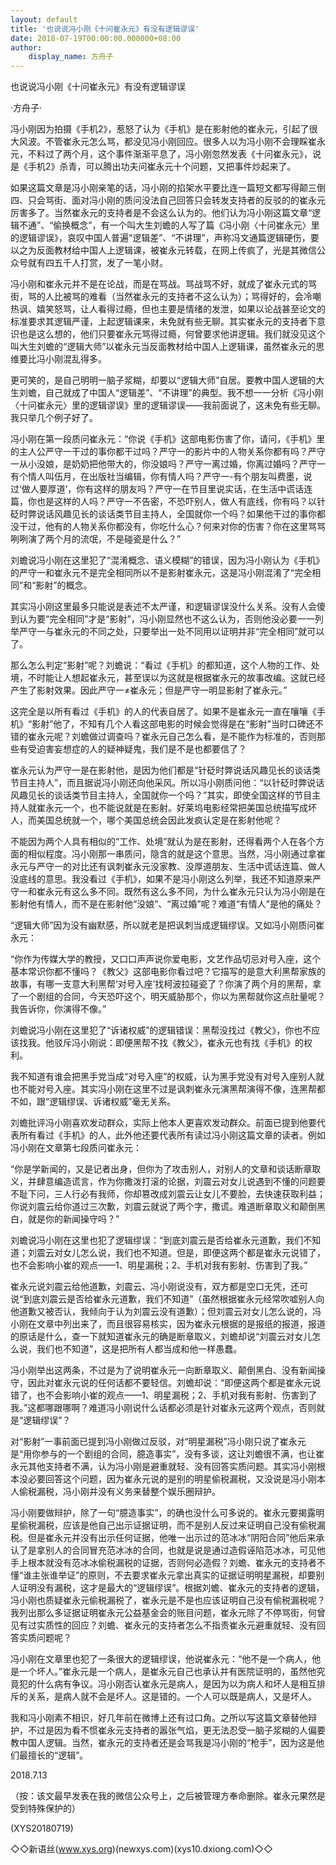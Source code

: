 ```yaml
---
layout: default
title: '也说说冯小刚《十问崔永元》有没有逻辑谬误'
date: 2018-07-19T00:00:00.000000+08:00
author:
    display_name: 方舟子
---
```


也说说冯小刚《十问崔永元》有没有逻辑谬误

·方舟子·

冯小刚因为拍摄《手机2》，惹怒了认为《手机》是在影射他的崔永元，引起了很大风波。不管崔永元怎么骂，都没见冯小刚回应。很多人以为冯小刚不会理睬崔永元，不料过了两个月，这个事件渐渐平息了，冯小刚忽然发表《十问崔永元》，说是《手机2》杀青，可以腾出功夫问崔永元十个问题，又把事件炒起来了。

如果这篇文章是冯小刚亲笔的话，冯小刚的掐架水平要比连一篇短文都写得颠三倒四、只会骂街、面对冯小刚的质问没法自己回答只会转发支持者的反驳的的崔永元厉害多了。当然崔永元的支持者是不会这么认为的。他们认为冯小刚这篇文章“逻辑不通”、“偷换概念”，有一个叫大生刘蟾的人写了篇《冯小刚〈十问崔永元〉里的逻辑谬误》，哀叹中国人普遍“逻辑差”、“不讲理”，声称冯文通篇逻辑硬伤，要以之为反面教材给中国人上逻辑课，被崔永元转载，在网上传疯了，光是其微信公众号就有四五千人打赏，发了一笔小财。

冯小刚和崔永元并不是在论战，而是在骂战。骂战骂不好，就成了崔永元式的骂街，骂的人比被骂的难看（当然崔永元的支持者不这么认为）；骂得好的，会冷嘲热讽、嬉笑怒骂，让人看得过瘾，但也主要是情绪的发泄，如果以论战甚至论文的标准要求其逻辑严谨，上起逻辑课来，未免就有些无聊。其实崔永元的支持者下意识也是这么想的，他们只要崔永元骂得过瘾，何曾要求他讲逻辑。我们就没见这个叫大生刘蟾的“逻辑大师”以崔永元当反面教材给中国人上逻辑课，虽然崔永元的思维要比冯小刚混乱得多。

更可笑的，是自己明明一脑子浆糊，却要以“逻辑大师”自居。要教中国人逻辑的大生刘蟾，自己就成了中国人“逻辑差”、“不讲理”的典型。我不想一一分析《冯小刚〈十问崔永元〉里的逻辑谬误》里的逻辑谬误——我前面说了，这未免有些无聊。我只举几个例子好了。

冯小刚在第一段质问崔永元：“你说《手机》这部电影伤害了你，请问，《手机》里的主人公严守一干过的事你都干过吗？严守一的影片中的人物关系你都有吗？严守一从小没娘，是奶奶把他带大的，你没娘吗？严守一离过婚，你离过婚吗？严守一有个情人叫伍月，在出版社当编辑，你有情人吗？严守一-有个朋友叫费墨，说过‘做人要厚道’，你有这样的朋友吗？严守一在节目里说实话，在生活中谎话连篇，你也是这样的人吗？严守一不告密，不恐吓别人，做人有底线，你有吗？以针砭时弊说话风趣见长的谈话类节目主持人，全国就你一个吗？如果他干过的事你都没干过，他有的人物关系你都没有，你吃什么心？何来对你的伤害？你在这里骂骂咧咧演了两个月的流氓，不是碰瓷是什么？”

刘蟾说冯小刚在这里犯了“混淆概念、语义模糊”的错误，因为冯小刚认为《手机》的严守一和崔永元不是完全相同所以不是影射崔永元，这是冯小刚混淆了“完全相同”和“影射”的概念。

其实冯小刚这里最多只能说是表述不太严谨，和逻辑谬误没什么关系。没有人会傻到认为要“完全相同”才是“影射”，冯小刚显然也不这么认为，否则他没必要一一列举严守一与崔永元的不同之处，只要举出一处不同用以证明并非“完全相同”就可以了。

那么怎么判定“影射”呢？刘蟾说：“看过《手机》的都知道，这个人物的工作、处境，不时能让人想起崔永元，甚至误以为这就是根据崔永元的故事改编。这就已经产生了影射效果。因此严守一≠崔永元；但是严守一明显影射了崔永元。”

这完全是以所有看过《手机》的人的代表自居了。如果不是崔永元一直在嚷嚷《手机》“影射”他了，不知有几个人看这部电影的时候会觉得是在“影射”当时口碑还不错的崔永元呢？刘蟾做过调查吗？崔永元自己怎么看，是不能作为标准的，否则那些有受迫害妄想症的人的疑神疑鬼，我们是不是也都要信了？

崔永元认为严守一是在影射他，是因为他们都是“针砭时弊说话风趣见长的谈话类节目主持人”，而且据说冯小刚还向他采风。所以冯小刚质问他：“以针砭时弊说话风趣见长的谈话类节目主持人，全国就你一个吗？”其实，即使全国这样的节目主持人就崔永元一个，也不能说就是在影射。好莱坞电影经常把美国总统描写成坏人，而美国总统就一个，哪个美国总统会因此发疯认定是在影射他呢？

不能因为两个人具有相似的“工作、处境”就认为是在影射，还得看两个人在各个方面的相似程度。冯小刚那一串质问，隐含的就是这个意思。当然，冯小刚通过拿崔永元与严守一的对比还有讽刺崔永元没家教、没厚道朋友、生活中谎话连篇、做人没底线的意思。我没看过《手机》，如果不是冯小刚这么列举，我还不知道原来严守一和崔永元有这么多不同。既然有这么多不同，为什么崔永元只认为冯小刚是在影射他有情人，而不是在影射他“没娘”、“离过婚”呢？难道“有情人”是他的痛处？

“逻辑大师”因为没有幽默感，所以就老是把讽刺当成逻辑缪误。又如冯小刚质问崔永元：

“你作为传媒大学的教授，又口口声声说你爱电影，文艺作品切忌对号入座，这个基本常识你都不懂吗？《教父》这部电影你看过吧？它描写的是意大利黑帮家族的故事，有哪一支意大利黑帮‘对号入座’找柯波拉碰瓷了？你演了两个月的黑帮，拿了一个剧组的合同，今天恐吓这个，明天威胁那个，你以为黑帮就你这点肚量呢？我告诉你，你演得不像。”

刘蟾说冯小刚在这里犯了“诉诸权威”的逻辑错误：黑帮没找过《教父》，你也不应该找我。他驳斥冯小刚说：即便黑帮不找《教父》，崔永元也有找《手机》的权利。

我不知道有谁会把黑手党当成“对号入座”的权威，认为黑手党没有对号入座别人就也不能对号入座。其实冯小刚在这里不过是讽刺崔永元演黑帮演得不像，连黑帮都不如，跟“逻辑缪误、诉诸权威”毫无关系。

刘蟾批评冯小刚喜欢发动群众，实际上他本人更喜欢发动群众。前面已提到他要代表所有看过《手机》的人，此外他还要代表所有读过冯小刚这篇文章的读者。例如冯小刚在文章第七段质问崔永元：

“你是学新闻的，又是记者出身，但你为了攻击别人，对别人的文章和谈话断章取义，并肆意编造谎言，作为你撒泼打滚的论据，刘震云对女儿说遇到不懂的问题要不耻下问，三人行必有我师，你却篡改成刘震云让女儿不要脸，去快速获取利益；你说刘震云给你道过三次歉，刘震云就说了两个字，撒谎。难道断章取义和颠倒黑白，就是你的新闻操守吗？”

刘蟾说冯小刚在这里也犯了逻辑缪误：“到底刘震云是否给崔永元道歉，我们不知道；刘震云对女儿怎么说，我们也不知道。但是，即便这两个都是崔永元说错了，也不会影响小崔的观点——1、明星漏税；2、手机对我有影射、伤害到了我。”

崔永元说刘震云给他道歉，刘震云、冯小刚说没有，双方都是空口无凭，还可说“到底刘震云是否给崔永元道歉，我们不知道”（虽然根据崔永元经常吹嘘别人向他道歉又被否认，我倾向于认为刘震云没有道歉）；但刘震云对女儿怎么说的，冯小刚在文章中列出来了，而且很容易核实，因为崔永元根据的是报纸的报道，报道的原话是什么，查一下就知道崔永元的确是断章取义，刘蟾却说“刘震云对女儿怎么说，我们也不知道”，这是把所有人都当成和他一样愚蠢。

冯小刚举出这两条，不过是为了说明崔永元一向断章取义、颠倒黑白、没有新闻操守，因此对崔永元说的任何话都不要轻信。刘蟾却说：“即便这两个都是崔永元说错了，也不会影响小崔的观点——1、明星漏税；2、手机对我有影射、伤害到了我。”这都哪跟哪啊？难道冯小刚说什么话都必须是针对崔永元这两个观点，否则就是“逻辑缪误”？

对“影射”一事前面已提到冯小刚做过反驳，对“明星漏税”冯小刚只说了崔永元是“用你参与的一个剧组的合同，臆造事实”，没有多谈，这让刘蟾很不满，也让崔永元其他支持者不满，认为冯小刚是避重就轻、没有回答实质问题。其实冯小刚根本没必要回答这个问题，因为崔永元说的是别的明星偷税漏税，又没说是冯小刚本人偷税漏税，冯小刚并没有义务来替整个娱乐圈辩护。

冯小刚要做辩护，除了一句“臆造事实”，的确也没什么可多说的。崔永元要揭露明星偷税漏税，应该是他自己出示证据证明，而不是别人反过来证明自己没有偷税漏税。但是崔永元并没有出示任何证据，他唯一出示过的范冰冰“阴阳合同”他后来承认了是拿别人的合同冒充范冰冰的合同，也就是说是通过造假诬陷范冰冰，可见他手上根本就没有范冰冰偷税漏税的证据，否则何必造假？刘蟾、崔永元的支持者不懂“谁主张谁举证”的原则，不去要求崔永元拿出真实的证据证明明星漏税，却要别人证明没有漏税，这才是最大的“逻辑缪误”。根据刘蟾、崔永元的支持者的逻辑，冯小刚也质疑崔永元偷税漏税了，崔永元是不是也应该证明自己没有偷税漏税呢？我列出那么多证据证明崔永元公益基金会的账目问题，崔永元除了不停骂街，何曾见有过实质性的回应？刘蟾、崔永元的支持者怎么不指责崔永元避重就轻、没有回答实质问题呢？

冯小刚在文章里也犯了一条很大的逻辑缪误，他说崔永元：“他不是一个病人，他是一个坏人。”崔永元是一个病人，是崔永元自己也承认并有医院证明的，虽然他究竟犯的什么病有争议。冯小刚否认崔永元是病人，是因为以为病人和坏人是相互排斥的关系，是病人就不会是坏人。这是错的。一个人可以既是病人，又是坏人。

我和冯小刚素不相识，好几年前在微博上还有过口角。之所以写这篇文章替他辩护，不过是因为看不惯崔永元支持者的嚣张气焰，更无法忍受一脑子浆糊的人偏要教中国人逻辑。当然，崔永元的支持者还是会骂我是冯小刚的“枪手”，因为这是他们最擅长的“逻辑”。

2018.7.13

（按：该文最早发表在我的微信公众号上，之后被管理方奉命删除。崔永元果然是受到特殊保护的）

(XYS20180719)

◇◇新语丝(www.xys.org)(newxys.com)(xys10.dxiong.com)◇◇

